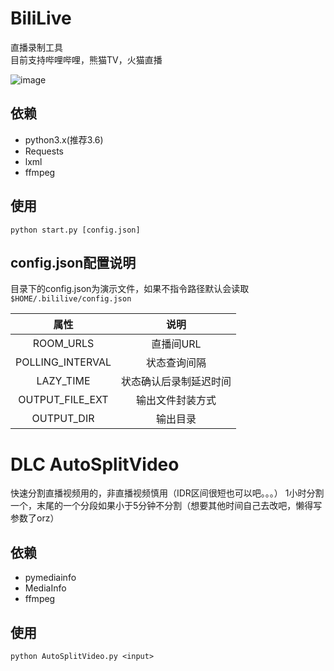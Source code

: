 # BiliLive
直播录制工具   
目前支持哔哩哔哩，熊猫TV，火猫直播

![image](https://github.com/hr3lxphr6j/BiliLive/raw/master/screenshot/shot.png)

## 依赖
* python3.x(推荐3.6)
* Requests
* lxml
* ffmpeg

## 使用
`python start.py [config.json]`

## config.json配置说明

目录下的config.json为演示文件，如果不指令路径默认会读取`$HOME/.bililive/config.json`

| 属性 | 说明 |
| :----: | :----:|
| ROOM_URLS | 直播间URL |
| POLLING_INTERVAL | 状态查询间隔 |
| LAZY_TIME | 状态确认后录制延迟时间 |
| OUTPUT_FILE_EXT | 输出文件封装方式 |
| OUTPUT_DIR | 输出目录 |


# DLC AutoSplitVideo
快速分割直播视频用的，非直播视频慎用（IDR区间很短也可以吧。。。）
1小时分割一个，末尾的一个分段如果小于5分钟不分割（想要其他时间自己去改吧，懒得写参数了orz）
## 依赖
* pymediainfo
* MediaInfo
* ffmpeg
## 使用
`python AutoSplitVideo.py <input>`